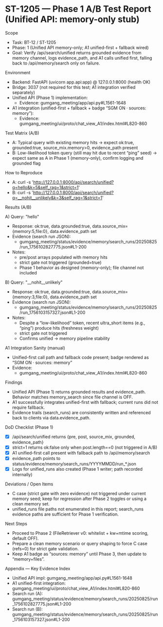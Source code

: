# ST-1205 — Phase 1 A/B Test Report (Unified API: memory-only stub)

Scope
- Task: BT-12 / ST-1205
- Phase: 1 (Unified API memory-only; A1 unified-first + fallback wired)
- Goal: Verify /api/search/unified returns grounded evidence from memory channel, logs evidence_path, and A1 calls unified first, falling back to /api/memory/search only on failure.

Environment
- Backend: FastAPI (uvicorn app.api:app) @ 127.0.0.1:8000 (health OK)
- Bridge: 3037 (not required for this test; A1 integration verified separately)
- Unified API (Phase 1) implementation:
  - Evidence: gumgang_meeting/app/api.py#L1561-1648
- A1 integration (unified-first + fallback + badge “SGM ON · sources: memory”):
  - Evidence: gumgang_meeting/ui/proto/chat_view_A1/index.html#L820-860

Test Matrix (A/B)
- A: Typical query with existing memory hits → expect ok:true, grounded:true, source_mix.memory>0, evidence_path present
- B: Low-likelihood token query (still may hit due to recent “ping” seed) → expect same as A in Phase 1 (memory-only), confirm logging and grounded flag

How to Reproduce
- A:
  curl -s 'http://127.0.0.1:8000/api/search/unified?q=hello&k=5&self_rag=1&strict=1'
- B:
  curl -s 'http://127.0.0.1:8000/api/search/unified?q=__nohit__unlikely&k=3&self_rag=1&strict=1'

Results (A/B)

A) Query: "hello"
- Response: ok:true, data.grounded:true, data.source_mix={memory:5,file:0}, data.evidence_path set
- Evidence (search run JSON):
  - gumgang_meeting/status/evidence/memory/search_runs/20250825/run_1756102827775.json#L1-200
- Notes:
  - pre/post arrays populated with memory hits
  - strict gate not triggered (grounded=true)
  - Phase 1 behavior as designed (memory-only); file channel not included

B) Query: "__nohit__unlikely"
- Response: ok:true, data.grounded:true, data.source_mix={memory:3,file:0}, data.evidence_path set
- Evidence (search run JSON):
  - gumgang_meeting/status/evidence/memory/search_runs/20250825/run_1756103157327.json#L1-200
- Notes:
  - Despite a “low-likelihood” token, recent ultra_short items (e.g., “ping”) produce hits (freshness weight)
  - strict gate not triggered
  - Confirms unified → memory pipeline stability

A1 Integration Sanity (manual)
- Unified-first call path and fallback code present; badge rendered as “SGM ON · sources: memory”
- Evidence:
  - gumgang_meeting/ui/proto/chat_view_A1/index.html#L820-860

Findings
- Unified API (Phase 1) returns grounded results and evidence_path. Behavior matches memory_search since file channel is OFF.
- A1 successfully integrates unified-first with fallback; current runs did not require fallback.
- Evidence trails (search_runs) are consistently written and referenced back to clients via data.evidence_path.

DoD Checklist (Phase 1)
- [x] /api/search/unified returns {pre, post, source_mix, grounded, evidence_path}
- [x] strict=1 returns ok:false only when post.length==0 (not triggered in A/B)
- [x] A1 unified-first call present with fallback path to /api/memory/search
- [x] evidence_path points to status/evidence/memory/search_runs/YYYYMMDD/run_*.json
- [x] Logs for unified_runs also created (Phase 1 writer; path recorded internally)

Deviations / Open Items
- C case (strict gate with zero evidence) not triggered under current memory seed; keep for regression after Phase 2 toggles or using a clean memory set.
- unified_runs file paths not enumerated in this report; search_runs evidence paths are sufficient for Phase 1 verification.

Next Steps
- Proceed to Phase 2 (FileRetriever v0: whitelist + kw+mtime scoring, default OFF).
- Prepare a clean memory scenario or query shaping to force C case (refs=0) for strict gate validation.
- Keep A1 badge as “sources: memory” until Phase 3, then update to “memory+files”.

Appendix — Key Evidence Index
- Unified API impl: gumgang_meeting/app/api.py#L1561-1648
- A1 unified-first integration: gumgang_meeting/ui/proto/chat_view_A1/index.html#L820-860
- Search run (A): gumgang_meeting/status/evidence/memory/search_runs/20250825/run_1756102827775.json#L1-200
- Search run (B): gumgang_meeting/status/evidence/memory/search_runs/20250825/run_1756103157327.json#L1-200